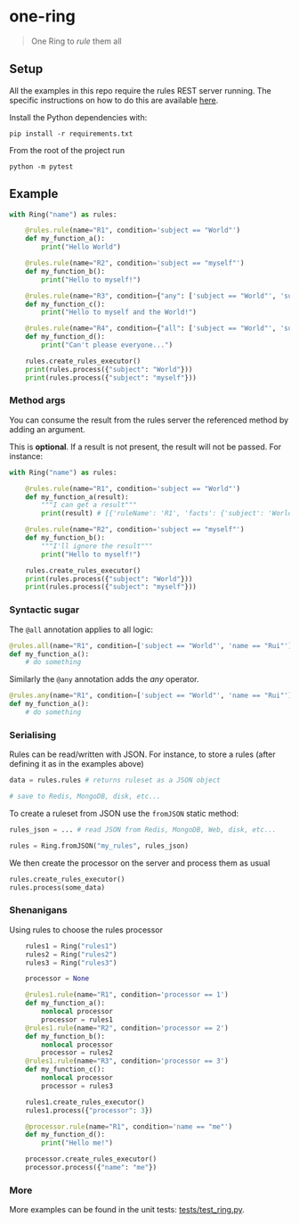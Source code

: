 # one-ring

> One Ring to *rule* them all

## Setup

All the examples in this repo require the rules REST server running.
The specific instructions on how to do this are available [here](https://github.com/mariofusco/drools-yaml-rules).

Install the Python dependencies with:

```shell
pip install -r requirements.txt
```

From the root of the project run

```shell
python -m pytest
```

## Example

```python
with Ring("name") as rules:

    @rules.rule(name="R1", condition='subject == "World"')
    def my_function_a():
        print("Hello World")

    @rules.rule(name="R2", condition='subject == "myself"')
    def my_function_b():
        print("Hello to myself!")

    @rules.rule(name="R3", condition={"any": ['subject == "World"', 'subject == "myself"']})
    def my_function_c():
        print("Hello to myself and the World!")

    @rules.rule(name="R4", condition={"all": ['subject == "World"', 'subject == "myself"']})
    def my_function_d():
        print("Can't please everyone...")

    rules.create_rules_executor()
    print(rules.process({"subject": "World"}))
    print(rules.process({"subject": "myself"}))
```

### Method args

You can consume the result from the rules server the referenced method by adding an
argument. 

This is **optional**.
If a result is not present, the result will not be passed. For instance:

```python
with Ring("name") as rules:

    @rules.rule(name="R1", condition='subject == "World"')
    def my_function_a(result):
        """I can get a result"""
        print(result) # [{'ruleName': 'R1', 'facts': {'subject': 'World'}}]

    @rules.rule(name="R2", condition='subject == "myself"')
    def my_function_b():
        """I'll ignore the result"""
        print("Hello to myself!")

    rules.create_rules_executor()
    print(rules.process({"subject": "World"}))
    print(rules.process({"subject": "myself"}))
```


### Syntactic sugar

The `@all` annotation applies to all logic:

```python
@rules.all(name="R1", condition=['subject == "World"', 'name == "Rui"'])
def my_function_a():
    # do something
```

Similarly the `@any` annotation adds the _any_ operator.

```python
@rules.any(name="R1", condition=['subject == "World"', 'name == "Rui"'])
def my_function_a():
    # do something
```

### Serialising

Rules can be read/written with JSON. For instance, to store a rules (after defining it as in the examples above)

```python
data = rules.rules # returns ruleset as a JSON object

# save to Redis, MongoDB, disk, etc...
```

To create a ruleset from JSON use the `fromJSON` static method:

```python
rules_json = ... # read JSON from Redis, MongoDB, Web, disk, etc...

rules = Ring.fromJSON("my_rules", rules_json)
```

We then create the processor on the server and process them as usual

```python
rules.create_rules_executor()
rules.process(some_data)
```

### Shenanigans

Using rules to choose the rules processor

```python
    rules1 = Ring("rules1")
    rules2 = Ring("rules2")
    rules3 = Ring("rules3")

    processor = None

    @rules1.rule(name="R1", condition='processor == 1')
    def my_function_a():
        nonlocal processor
        processor = rules1
    @rules1.rule(name="R2", condition='processor == 2')
    def my_function_b():
        nonlocal processor
        processor = rules2
    @rules1.rule(name="R3", condition='processor == 3')
    def my_function_c():
        nonlocal processor
        processor = rules3

    rules1.create_rules_executor()
    rules1.process({"processor": 3})

    @processor.rule(name="R1", condition='name == "me"')
    def my_function_d():
        print("Hello me!")

    processor.create_rules_executor()
    processor.process({"name": "me"})
```

### More

More examples can be found in the unit tests: [tests/test_ring.py](tests/test_ring.py).